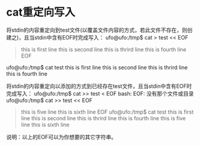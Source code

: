 # cat重定向写入

将stdin的内容重定向到test文件(以覆盖文件内容的方式，若此文件不存在，则创建之)，且当stdin中含有EOF时完成写入：
ufo@ufo:/tmp$ cat > test << EOF
> this is first line 
> this is second line
> this is thrird line
> this is fourth line
> EOF

ufo@ufo:/tmp$ cat test 
this is first line 
this is second line
this is thrird line
this is fourth line

将stdin的内容重定向以添加的方式到已经存在test文件，且当stdin中含有EOF时完成写入：
ufo@ufo:/tmp$ cat >> test < EOF
bash: EOF: 没有那个文件或目录
ufo@ufo:/tmp$ cat >> test << EOF
> this is five line
> this is sixth line
> EOF
ufo@ufo:/tmp$ cat test 
this is first line 
this is second line
this is thrird line
this is fourth line
this is five line
this is sixth line

说明：以上的EOF可以为你想要的其它字符串。